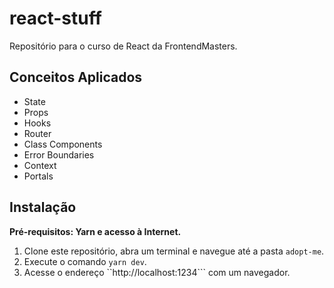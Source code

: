# react-stuff
Repositório para o curso de React da FrontendMasters. 

## Conceitos Aplicados

 - State
 - Props
 - Hooks
 - Router
 - Class Components
 - Error Boundaries
 - Context
 - Portals

## Instalação

**Pré-requisitos: Yarn e acesso à Internet.**

1. Clone este repositório, abra um terminal e navegue até a pasta ``adopt-me``.
2. Execute o comando ``yarn dev``.
3. Acesse o endereço ``http://localhost:1234``` com um navegador.
